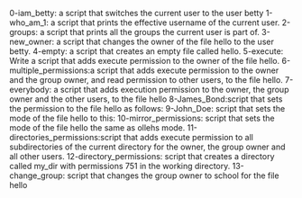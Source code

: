0-iam_betty: a script that switches the current user to the user betty
1-who_am_1:  a script that prints the effective username of the current user.
2-groups: a script that prints all the groups the current user is part of.
3-new_owner: a script that changes the owner of the file hello to the user betty.
4-empty:  a script that creates an empty file called hello.
5-execute: Write a script that adds execute permission to the owner of the file hello.
6-multiple_permissions:a script that adds execute permission to the owner and the group owner, and read permission to other users, to the file hello.
7-everybody: a script that adds execution permission to the owner, the group owner and the other users, to the file hello
8-James_Bond:script that sets the permission to the file hello as follows:
9-John_Doe: script that sets the mode of the file hello to this:
10-mirror_permissions: script that sets the mode of the file hello the same as ollehs mode.
11-directories_permissions:script that adds execute permission to all subdirectories of the current directory for the owner, the group owner and all other users. 
12-directory_permissions: script that creates a directory called my_dir with permissions 751 in the working directory.
13-change_group: script that changes the group owner to school for the file hello

